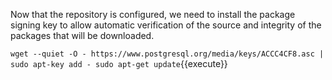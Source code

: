 Now that the repository is configured, we need to install the package signing
key to allow automatic verification of the source and integrity of the packages
that will be downloaded.

`wget --quiet -O - https://www.postgresql.org/media/keys/ACCC4CF8.asc | sudo apt-key add - sudo apt-get update`{{execute}}
